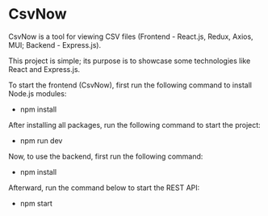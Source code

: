# CsvNow
CsvNow is a tool for viewing CSV files (Frontend - React.js, Redux, Axios, MUI; Backend - Express.js).

This project is simple; its purpose is to showcase some technologies like React and Express.js.

To start the frontend (CsvNow), first run the following command to install Node.js modules:
- npm install
  
After installing all packages, run the following command to start the project:
- npm run dev
  
Now, to use the backend, first run the following command:
- npm install
  
Afterward, run the command below to start the REST API:
- npm start

  
 

